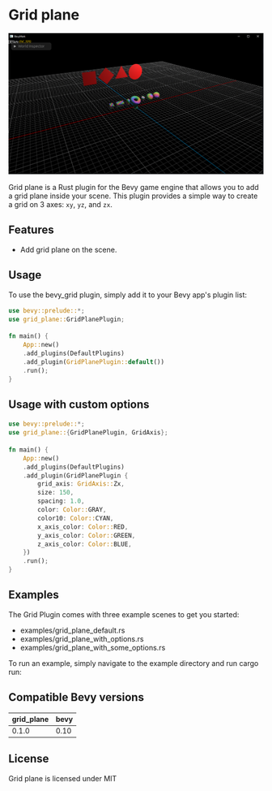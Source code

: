 # Grid plane

![This is an image](screenshots/1.png)

Grid plane is a Rust plugin for the Bevy game engine that allows you to add a grid plane inside your scene. This plugin provides a simple way to create a grid on 3 axes: `xy`, `yz`, and `zx`.


## Features
- Add grid plane on the scene.


## Usage
To use the bevy_grid plugin, simply add it to your Bevy app's plugin list:

```rust
use bevy::prelude::*;
use grid_plane::GridPlanePlugin;

fn main() {
    App::new()
    .add_plugins(DefaultPlugins)
    .add_plugin(GridPlanePlugin::default())
    .run();
}
```


## Usage with custom options

```rust
use bevy::prelude::*;
use grid_plane::{GridPlanePlugin, GridAxis};

fn main() {
    App::new()
    .add_plugins(DefaultPlugins)
    .add_plugin(GridPlanePlugin { 
        grid_axis: GridAxis::Zx,
        size: 150,
        spacing: 1.0,
        color: Color::GRAY,
        color10: Color::CYAN,
        x_axis_color: Color::RED,
        y_axis_color: Color::GREEN,
        z_axis_color: Color::BLUE,
    })
    .run();
}
```


## Examples
The Grid Plugin comes with three example scenes to get you started:
- examples/grid_plane_default.rs
- examples/grid_plane_with_options.rs
- examples/grid_plane_with_some_options.rs

To run an example, simply navigate to the example directory and run cargo run:


## Compatible Bevy versions

| grid_plane | bevy |
| ---------- | ---- |
| 0.1.0      | 0.10 |


## License

Grid plane is licensed under MIT

